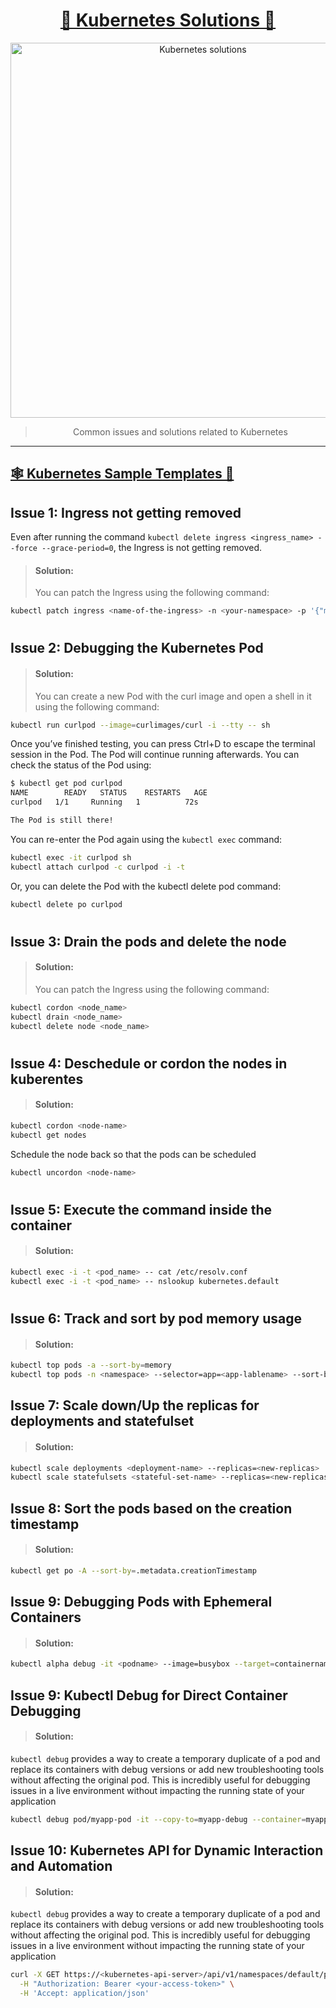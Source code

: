 <h1 align="center"> <a href="https://girishcodealchemy.github.io/kubernetes-solutions/"> 🚀  Kubernetes Solutions 🚀 </a></h1>
<p align="center"> <img src="https://github.com/GirishCodeAlchemy/kubernetes-solutions/assets/143807663/12ac2437-a185-4112-8abb-01e8ec797b80" width="600" alt="Kubernetes solutions">   </p>
<blockquote align="center">
  Common issues and solutions related to Kubernetes
</blockquote>

---

## [🕸️ Kubernetes Sample Templates 🚀](./kubernetes-Templates/README.md)

## Issue 1: Ingress not getting removed

Even after running the command `kubectl delete ingress <ingress_name> --force --grace-period=0`, the Ingress is not getting removed.

> #### Solution:
>
> You can patch the Ingress using the following command:

```bash
kubectl patch ingress <name-of-the-ingress> -n <your-namespace> -p '{"metadata":{"finalizers":[]}}' --type=merge
```

<h1></h1>

## Issue 2: Debugging the Kubernetes Pod

> #### Solution:
>
> You can create a new Pod with the curl image and open a shell in it using the following command:

```bash
kubectl run curlpod --image=curlimages/curl -i --tty -- sh
```

Once you’ve finished testing, you can press Ctrl+D to escape the terminal session in the Pod. The Pod will continue running afterwards. You can check the status of the Pod using:

```bash
$ kubectl get pod curlpod
NAME        READY   STATUS    RESTARTS   AGE
curlpod   1/1     Running   1          72s

The Pod is still there!
```

You can re-enter the Pod again using the `kubectl exec` command:

```bash
kubectl exec -it curlpod sh
kubectl attach curlpod -c curlpod -i -t
```

Or, you can delete the Pod with the kubectl delete pod command:

```bash
kubectl delete po curlpod
```

<h1></h1>

## Issue 3: Drain the pods and delete the node

> #### Solution:
>
> You can patch the Ingress using the following command:

```bash
kubectl cordon <node_name>
kubectl drain <node_name>
kubectl delete node <node_name>
```

<h1></h1>

## Issue 4: Deschedule or cordon the nodes in kuberentes

> #### Solution:

```bash
kubectl cordon <node-name>
kubectl get nodes
```

Schedule the node back so that the pods can be scheduled

```bash
kubectl uncordon <node-name>
```

<h1></h1>

## Issue 5: Execute the command inside the container

> #### Solution:

```bash
kubectl exec -i -t <pod_name> -- cat /etc/resolv.conf
kubectl exec -i -t <pod_name> -- nslookup kubernetes.default
```

<h1></h1>

## Issue 6: Track and sort by pod memory usage

> #### Solution:

```bash
kubectl top pods -a --sort-by=memory
kubectl top pods -n <namespace> --selector=app=<app-lablename> --sort-by=memory
```

## Issue 7: Scale down/Up the replicas for deployments and statefulset

> #### Solution:

```bash
kubectl scale deployments <deployment-name> --replicas=<new-replicas>
kubectl scale statefulsets <stateful-set-name> --replicas=<new-replicas>
```

## Issue 8: Sort the pods based on the creation timestamp

> #### Solution:

```bash
kubectl get po -A --sort-by=.metadata.creationTimestamp
```

## Issue 9: Debugging Pods with Ephemeral Containers

> #### Solution:

```bash
kubectl alpha debug -it <podname> --image=busybox --target=containername
```

## Issue 9: Kubectl Debug for Direct Container Debugging

> #### Solution:

`kubectl debug` provides a way to create a temporary duplicate of a pod and replace its containers with debug versions or add new troubleshooting tools without affecting the original pod. This is incredibly useful for debugging issues in a live environment without impacting the running state of your application

```bash
kubectl debug pod/myapp-pod -it --copy-to=myapp-debug --container=myapp-container --image=busybox
```

## Issue 10: Kubernetes API for Dynamic Interaction and Automation

> #### Solution:

`kubectl debug` provides a way to create a temporary duplicate of a pod and replace its containers with debug versions or add new troubleshooting tools without affecting the original pod. This is incredibly useful for debugging issues in a live environment without impacting the running state of your application

```bash
curl -X GET https://<kubernetes-api-server>/api/v1/namespaces/default/pods \
  -H "Authorization: Bearer <your-access-token>" \
  -H 'Accept: application/json'
```

